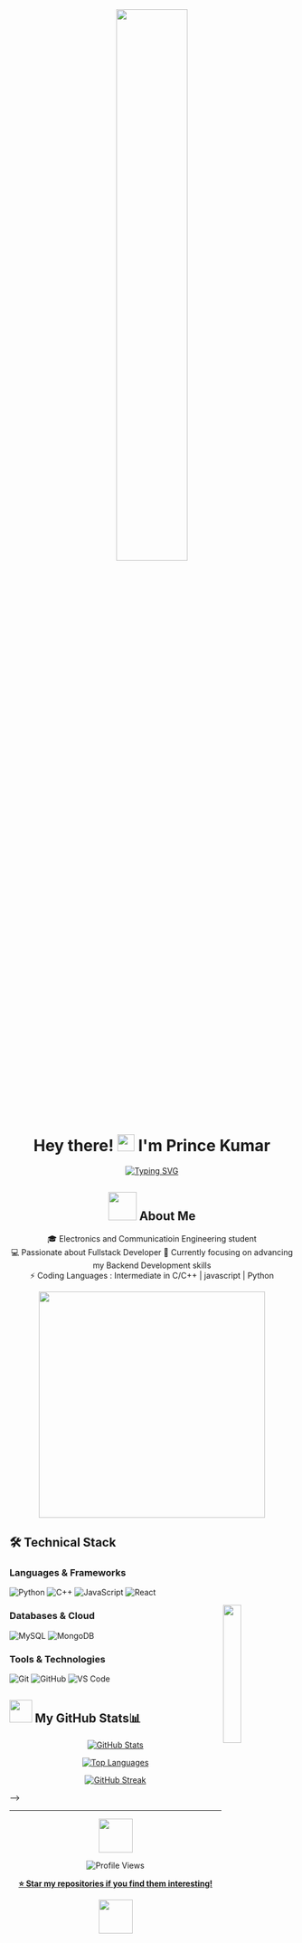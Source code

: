 <div align="center">

<img src="https://i.giphy.com/media/v1.Y2lkPTc5MGI3NjExNGJvdzc1dGQwc3ZldXd5dzV6b2dzYXA2Z2tobGxnNGF0ZmdzMXYxdiZlcD12MV9pbnRlcm5hbF9naWZfYnlfaWQmY3Q9cw/3UIcIvkoYgYxi4zGv9/giphy.gif" width="50%"/>

# Hey there! <img src="https://media.giphy.com/media/v1.Y2lkPTc5MGI3NjExNGJqM2h6Y2txdWF4eXNyM3Z4NmFlNDRqNWV1cWJ3dmpxOGJ0YmN1eiZlcD12MV9pbnRlcm5hbF9naWZfYnlfaWQmY3Q9cw/hvRJCLFzcasrR4ia7z/giphy.gif" width="30"> I'm Prince  Kumar

[![Typing SVG](https://readme-typing-svg.herokuapp.com?color=E22FE4&width=380&height=45&lines=I'm+a+Coder;Fullstack+Web+Developer;Electronics+and+Communication+Engineering+student&center=true)](https://git.io/typing-svg)

## <img src="https://media.giphy.com/media/v1.Y2lkPTc5MGI3NjExYXN1Z2syNXV5NjVwdnhicnJ2Z3NlNXV6OWM5Z2d0dWRhbGptaXB6ciZlcD12MV9pbnRlcm5hbF9naWZfYnlfaWQmY3Q9cw/VgCDAzcKvsR6OM0uWg/giphy.gif" width="50"> About Me 

🎓 Electronics and Communicatioin Engineering student  
💻 Passionate about Fullstack Developer 
🌱 Currently focusing on advancing my Backend Development skills  
⚡ Coding Languages : Intermediate in C/C++  | javascript | Python

<img src="https://media.giphy.com/media/v1.Y2lkPTc5MGI3NjExbnI5Z2ltZXV4OW41cWVrY2MyZjJyMmw0ZnQyODVnbGpzZTAzcXVzbiZlcD12MV9pbnRlcm5hbF9naWZfYnlfaWQmY3Q9cw/L1R1tvI9svkIWwpVYr/giphy.gif" width="400">

</div>

## 🛠️ Technical Stack

### Languages & Frameworks
![Python](https://img.shields.io/badge/Python-3776AB?style=for-the-badge&logo=python&logoColor=white)
![C++](https://img.shields.io/badge/C++-00599C?style=for-the-badge&logo=cplusplus&logoColor=white)
![JavaScript](https://img.shields.io/badge/JavaScript-F7DF1E?style=for-the-badge&logo=javascript&logoColor=black)
![React](https://img.shields.io/badge/react-%2320232a.svg?style=for-the-badge&logo=react&logoColor=%2361DAFB)
  

<img src="https://media2.giphy.com/media/v1.Y2lkPTc5MGI3NjExYnlxZDhkeXg2aTBwN2o1bm1yNDYwY3Nmb29hMTVlcXZ0YXhoMjVuYiZlcD12MV9pbnRlcm5hbF9naWZfYnlfaWQmY3Q9cw/z0hUv6bpBWUUOtShDf/giphy.webp" width="25%" align="right">


### Databases & Cloud
![MySQL](https://img.shields.io/badge/MySQL-4479A1?style=for-the-badge&logo=mysql&logoColor=white)
![MongoDB](https://img.shields.io/badge/MongoDB-%234ea94b.svg?style=for-the-badge&logo=mongodb&logoColor=white)
                  

### Tools & Technologies
![Git](https://img.shields.io/badge/Git-F05032?style=for-the-badge&logo=git&logoColor=white)
![GitHub](https://img.shields.io/badge/GitHub-181717?style=for-the-badge&logo=github&logoColor=white)
![VS Code](https://img.shields.io/badge/VS_Code-007ACC?style=for-the-badge&logo=visual-studio-code&logoColor=white)


## <img src="https://media.giphy.com/media/v1.Y2lkPTc5MGI3NjExcWd4ZWxmYWd4dWJmOWU4YzgxamRwMng2bXUxcTk4M2h1amh3YmF6eiZlcD12MV9pbnRlcm5hbF9naWZfYnlfaWQmY3Q9cw/W5eoZHPpUx9sapR0eu/giphy.gif" width="40"> My GitHub Stats📊

<div align="center">
  
[![GitHub Stats](https://github-readme-stats.vercel.app/api?username=Prince-Kumar&show_icons=true&theme=radical)](https://github.com/Prince-Kumar04)

[![Top Languages](https://github-readme-stats.vercel.app/api/top-langs/?username=Prince-Kumar&layout=compact&theme=radical)](https://github.com/Prince-Kumar04)

[![GitHub Streak](https://github-readme-streak-stats.herokuapp.com/?user=Prince-Kumar&theme=radical)](https://github.com/Prince-Kumar04)

</div>
-->

<!--
## <img src="https://media.giphy.com/media/v1.Y2lkPTc5MGI3NjExam50aWxqcDk0cnhveXVmdW9kYWQ0ZGVxdnhhM3p6ZXBxaWd6c2RmeCZlcD12MV9pbnRlcm5hbF9naWZfYnlfaWQmY3Q9cw/LPkczVwUYcMbXsRxIK/giphy.gif" width="40">**GITHUB TROPHIES** 🏆

<div align="center">
<img src="https://github-profile-trophy.vercel.app/?username=Prince -Kumar&theme=onedark&column=-1&margin-w=8&no-frame=true&no-bg=true" alt="Prince -Kumar" /></a>
</div 
  -->
<!-- 
## GSSOC(24) Badges
<div style='display:flex; align-items:center; gap: 10px;' align='center'><a href="https://gssoc.girlscript.tech/leaderboard">
<img src="https://raw.githubusercontent.com/GSSoC24/Postman-Challenge/main/docs/assets/Postman%20White.png" width="100px" height="100px" alt="Postman Badge"/>
<img src="https://raw.githubusercontent.com/GSSoC24/Postman-Challenge/main/docs/assets/1.png" width="100px" height="100px" alt="Challenge Badge 1"/>
<img src="https://raw.githubusercontent.com/GSSoC24/Postman-Challenge/main/docs/assets/2.png" width="100px" height="100px" alt="Challenge Badge 2"/>
<img src="https://raw.githubusercontent.com/GSSoC24/Postman-Challenge/main/docs/assets/3.png" width="100px" height="100px" alt="Challenge Badge 3"/>
<img src="https://raw.githubusercontent.com/GSSoC24/Postman-Challenge/main/docs/assets/4.png" width="100px" height="100px" alt="Challenge Badge 4"/>
<img src="https://raw.githubusercontent.com/GSSoC24/Postman-Challenge/main/docs/assets/5.png" width="100px" height="100px" alt="Challenge Badge 5"/>
<!-- <img src="https://raw.githubusercontent.com/GSSoC24/Contributor/refs/heads/main/assets/Code%20Luminary.png" width="105px" height="105px" />
<img src="https://raw.githubusercontent.com/GSSoC24/Contributor/refs/heads/main/assets/Git%20Explorer.png" width="100px" height="100px" />
<img src="https://raw.githubusercontent.com/GSSoC24/Contributor/refs/heads/main/assets/Pull%20Expert.png" width="100px" height="100px" /></a> -->

<!-- 
## Hactoberfest'24
[![An image of @Prince Kumar's Holopin badges, which is a link to view their full Holopin profile](https://holopin.me/Prince Kumar)](https://holopin.io/@Prince Kumar)
 -->
---
<div align="center">

<img src="https://media.giphy.com/media/v1.Y2lkPTc5MGI3NjExY2JsM2F2eDhybzR6M25lbWJhd2dyNWJidGQ3bnBybXE1bnpldDIzeiZlcD12MV9pbnRlcm5hbF9naWZfYnlfaWQmY3Q9cw/QXPqYpSyBIMjBTtBbl/giphy.gif" width="60">

![Profile Views](https://visitor-badge-deno.deno.dev/Prince-Kumar.Prince-Kumar.svg)

**[⭐ Star my repositories if you find them interesting!](https://github.com/Prince-Kumar?tab=repositories)**

<img src="https://media.giphy.com/media/v1.Y2lkPTc5MGI3NjExZnIxcm91dWVnaHF6MndueHdwbzY1eXBoOGdxbXJ6MGV6MjAxODM0dCZlcD12MV9pbnRlcm5hbF9naWZfYnlfaWQmY3Q9cw/WFZvB7VIXBgiz3oDXE/giphy.gif" width="60">

</div>
